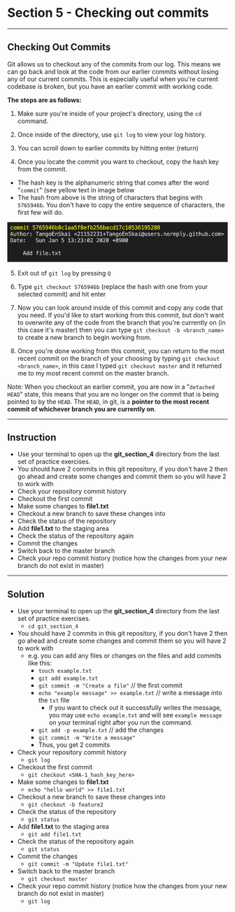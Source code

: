 # Section 5 - Checking out commits

---

## Checking Out Commits

Git allows us to checkout any of the commits from our log. This means we can go back and look at the code from our earlier commits without losing any of our current commits. This is especially useful when you're current codebase is broken, but you have an earlier commit with working code.

**The steps are as follows:**

1) Make sure you're inside of your project's directory, using the `cd` command.

2) Once inside of the directory, use `git log` to view your log history.

3) You can scroll down to earlier commits by hitting enter (return)

4) Once you locate the commit you want to checkout, copy the hash key from the commit.

  - The hash key is the alphanumeric string that comes after the word "`commit`" (see yellow text in image below
  - The hash from above is the string of characters that begins with `5765946b`. You don't have to copy the entire sequence of characters, the first few will do.

![Commit](commit.png)

5) Exit out of `git log` by pressing `Q`

6) Type `git checkout 5765946b` (replace the hash with one from your selected commit) and hit enter

7) Now you can look around inside of this commit and copy any code that you need. If you'd like to start working from this commit, but don't want to overwrite any of the code from the branch that you're currently on (in this case it's master) then you can type `git checkout -b <branch_name>` to create a new branch to begin working from.

8) Once you're done working from this commit, you can return to the most recent commit on the branch of your choosing by typing `git checkout <branch_name>`, in this case I typed `git checkout master` and it returned me to my most recent commit on the master branch.

Note: When you checkout an earlier commit, you are now in a "`detached HEAD`" state, this means that you are no longer on the commit that is being pointed to by the `HEAD`. The `HEAD`, in git, is a **pointer to the most recent commit of whichever branch you are currently on**.

---

## Instruction

- Use your terminal to open up the **git_section_4** directory from the last set of practice exercises.
- You should have 2 commits in this git repository, if you don't have 2 then go ahead and create some changes and commit them so you will have 2 to work with
- Check your repository commit history
- Checkout the first commit
- Make some changes to **file1.txt**
- Checkout a new branch to save these changes into
- Check the status of the repository
- Add **file1.txt** to the staging area
- Check the status of the repository again
- Commit the changes
- Switch back to the master branch
- Check your repo commit history (notice how the changes from your new branch do not exist in master)

---

## Solution

- Use your terminal to open up the **git_section_4** directory from the last set of practice exercises.
  - `cd git_section_4`
- You should have 2 commits in this git repository, if you don't have 2 then go ahead and create some changes and commit them so you will have 2 to work with
  - e.g. you can add any files or changes on the files and add commits like this:
    - `touch example.txt`
    - `git add example.txt`
    - `git commit -m "Create a file"` // the first commit
    - `echo "example message" >> example.txt` // write a message into the `txt` file
      - if you want to check out it successfully writes the message, you may use `echo example.txt` and will see `example message` on your terminal right after you run the command.
    - `git add -p example.txt` // add the changes
    - `git commit -m "Write a message"`
    - Thus, you get 2 commits
- Check your repository commit history
  - `git log`
- Checkout the first commit
  - `git checkout <SHA-1_hash_key_here>`
- Make some changes to **file1.txt**
  - `echo "hello world" >> file1.txt`
- Checkout a new branch to save these changes into
  - `git checkout -b feature2`
- Check the status of the repository
  - `git status`
- Add **file1.txt** to the staging area
  - `git add file1.txt`
- Check the status of the repository again
  - `git status`
- Commit the changes
  - `git commit -m "Update file1.txt"`
- Switch back to the master branch
  - `git checkout master`
- Check your repo commit history (notice how the changes from your new branch do not exist in master)
  - `git log`
